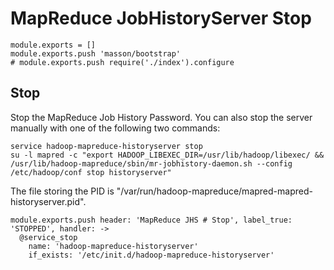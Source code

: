 
# MapReduce JobHistoryServer Stop

    module.exports = []
    module.exports.push 'masson/bootstrap'
    # module.exports.push require('./index').configure

## Stop

Stop the MapReduce Job History Password. You can also stop the server manually
with one of the following two commands:

```
service hadoop-mapreduce-historyserver stop
su -l mapred -c "export HADOOP_LIBEXEC_DIR=/usr/lib/hadoop/libexec/ && /usr/lib/hadoop-mapreduce/sbin/mr-jobhistory-daemon.sh --config /etc/hadoop/conf stop historyserver"
```

The file storing the PID is "/var/run/hadoop-mapreduce/mapred-mapred-historyserver.pid".

    module.exports.push header: 'MapReduce JHS # Stop', label_true: 'STOPPED', handler: ->
      @service_stop
        name: 'hadoop-mapreduce-historyserver'
        if_exists: '/etc/init.d/hadoop-mapreduce-historyserver'
